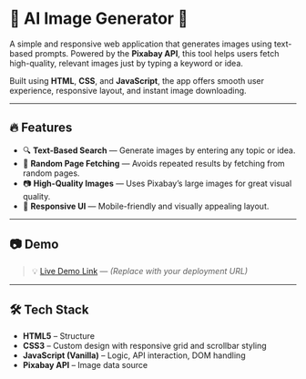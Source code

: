 # 🧠 AI Image Generator 🎨

A simple and responsive web application that generates images using text-based prompts. Powered by the **Pixabay API**, this tool helps users fetch high-quality, relevant images just by typing a keyword or idea.

Built using **HTML**, **CSS**, and **JavaScript**, the app offers smooth user experience, responsive layout, and instant image downloading.

---

## 🔥 Features

- 🔍 **Text-Based Search** — Generate images by entering any topic or idea.
- 🎲 **Random Page Fetching** — Avoids repeated results by fetching from random pages.
- 📷 **High-Quality Images** — Uses Pixabay’s large images for great visual quality.
- 📱 **Responsive UI** — Mobile-friendly and visually appealing layout.

---

## 📷 Demo

> 💡 [Live Demo Link](#) — *(Replace with your deployment URL)*

---

## 🛠️ Tech Stack

- **HTML5** – Structure
- **CSS3** – Custom design with responsive grid and scrollbar styling
- **JavaScript (Vanilla)** – Logic, API interaction, DOM handling
- **Pixabay API** – Image data source


